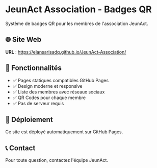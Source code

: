 # JeunAct Association - Badges QR

Système de badges QR pour les membres de l'association JeunAct.

## 🌐 Site Web

**URL** : https://elansarisadq.github.io/JeunAct-Association/

## 📱 Fonctionnalités

- ✅ Pages statiques compatibles GitHub Pages
- ✅ Design moderne et responsive
- ✅ Liste des membres avec réseaux sociaux
- ✅ QR Codes pour chaque membre
- ✅ Pas de serveur requis

## 🚀 Déploiement

Ce site est déployé automatiquement sur GitHub Pages.

## 📞 Contact

Pour toute question, contactez l'équipe JeunAct.